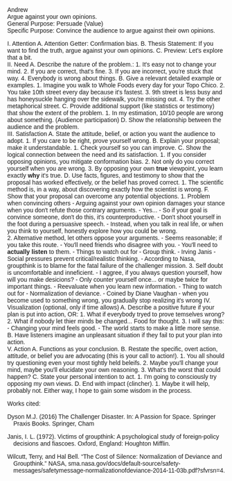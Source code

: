 <style>
.citation {
	text-indent: -1em;
	padding-left: 1em;
}
body {
	font-family: sans-serif;
}
</style>

Andrew</br>
Argue against your own opinions.</br>
General Purpose: Persuade (Value)</br>
Specific Purpose: Convince the audience to argue against their own opinions.

  I.  Attention
	  A.  Attention Getter: Confirmation bias.
	  B.  Thesis Statement: If you want to find the truth, argue against your own opinions.
	  C.  Preview: Let's explore that a bit.  
 II.  Need
	  A.  Describe the nature of the problem.:
		  1. It's easy not to change your mind.
		  2. If you are correct, that's fine.
		  3. If you are incorrect, you're stuck that way.
		  4. Everybody is wrong about things.
	  B.  Give a relevant detailed example or examples.
		  1. Imagine you walk to Whole Foods every day for your Topo Chico.
		  2. You take 10th street every day because it's fastest.
		  3. 9th street is less busy and has honeysuckle hanging over the sidewalk, you're missing out.
		  4. Try the other metaphorical street.
	  C.  Provide additional support (like statistics or testimony) that show the extent of the problem.
		  1. In my estimation, 10/10 people are wrong about something. (Audience participation)
	  D.  Show the relationship between the audience and the problem.  
III.  Satisfaction
	  A.  State the attitude, belief, or action you want the audience to adopt.
		  1. If you care to be right, prove yourself wrong.
	  B.  Explain your proposal; make it understandable.
		  1. Check yourself so you can improve.
	  C.  Show the logical connection between the need and its satisfaction.
		  1. If you consider opposing opinions, you mitigate conformation bias.
		  2. Not only do you correct yourself when you are wrong.
		  3. By opposing your own **true** viewpoint, you learn exactly **why** it's true.
	  D.  Use facts, figures, and testimony to show that the proposal has worked effectively, or the belief has proved correct.
		  1. The scientific method is, in a way, about discovering exactly how the scientist is wrong.
	  F.  Show that your proposal can overcome any potential objections.
		  1. Problem when convincing others
			  - Arguing against your own opinion damages your stance when you don't refute those contrary arguments.
			  - Yes...
			  - So if your goal is convince someone, don't do this, it's counterproductive.
			  - Don't shoot yourself in the foot during a persuasive speech.
			  - Instead, when you talk in real life, or when you think to yourself, honestly explore how you could be wrong.  
		  2. Alternative method, let others oppose your arguments.
			  - Seems reasonable; if you take this route.
			  - You'll need friends who disagree with you.
			  - You'll need to **actually listen** to them.
			  - Things to watch out for
				  - Group think.
				  - Irving Janis
				  - Social pressures prevent critical/realistic thinking.
				  - According to Nasa, groupthink is to blame for the fatal failure of the challenger mission.
		  3. Self doubt is uncomfortable and inneficient.
			  - I aggree, if you always question yourself, how will you make desicions?
			  - Only counter yourself once... or maybe twice for important things.
			  - Reevaluate when you learn new information.
			  - Thing to watch out for
				  - Normalization of deviance.
				  - Coined by Diane Vaughan
				  - when you become used to something wrong, you gradually stop realizing it's wrong
 IV.  Visualization (optional, only if time allows)
	  A.  Describe a positive future if your plan is put into action, OR:
		  1. What if everybody tryed to prove temselves wrong?
		  2. What if nobody let thier minds be changed... Food for thought.
		  3. I will say this:
			  - Changing your mind feels good.
   			  - The world starts to make a little more sense.
	  B.  Have listeners imagine an unpleasant situation if they fail to put your plan into action.  
  V.  Action
	  A.  Functions as your conclusion.
	  B.  Restate the specific, overt action, attitude, or belief you are advocating (this is your call to action!).
		  1. You all should try questioning even your most tightly held beleifs.
		  2. Maybe you'll change your mind, maybe you'll elucidate your own reasoning.
		  3. What's the worst that could happen?
	  C.  State your personal intention to act.
		  1. I'm going to consciously try opposing my own views.
	  D.  End with impact (clincher).
		  1. Maybe it will help, probably not. Either way, I hope to gain some wisdom in the process.

Works cited:

<p class="citation">Dyson M.J. (2016) The Challenger Disaster. In: A Passion for Space. Springer Praxis Books. Springer, Cham</p>

<p class="citation">Janis, I. L. (1972). Victims of groupthink: A psychological study of foreign-policy decisions and fiascoes. Oxford, England: Houghton Mifflin.</p>

<p class="citation">Wilcutt, Terry, and Hal Bell. “The Cost of Silence: Normalization of Deviance and Groupthink.” NASA, sma.nasa.gov/docs/default-source/safety-messages/safetymessage-normalizationofdeviance-2014-11-03b.pdf?sfvrsn=4.</p>
